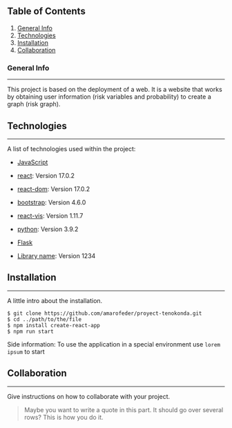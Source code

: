 ## Table of Contents
1. [General Info](#general-info)
2. [Technologies](#technologies)
3. [Installation](#installation)
4. [Collaboration](#collaboration)

### General Info
***
This project is based on the deployment of a web. It is a website that works by obtaining user information (risk variables and probability) to create a graph (risk graph).
## Technologies
***
A list of technologies used within the project:
* [JavaScript](https://www.javascript.com/) 
* [react](https://reactjs.org/): Version 17.0.2
* [react-dom](https://reactjs.org/): Version 17.0.2
* [bootstrap](https://getbootstrap.com/): Version 4.6.0
* [react-vis](https://uber.github.io/react-vis/): Version 1.11.7
* [python](https://www.python.org/): Version 3.9.2
* [Flask](https://flask.palletsprojects.com)

* [Library name](https://example.com): Version 1234
## Installation
***
A little intro about the installation. 
```
$ git clone https://github.com/amarofeder/proyect-tenokonda.git
$ cd ../path/to/the/file
$ npm install create-react-app
$ npm run start
```
Side information: To use the application in a special environment use ```lorem ipsum``` to start
## Collaboration
***
Give instructions on how to collaborate with your project.
> Maybe you want to write a quote in this part. 
> It should go over several rows?
> This is how you do it.
